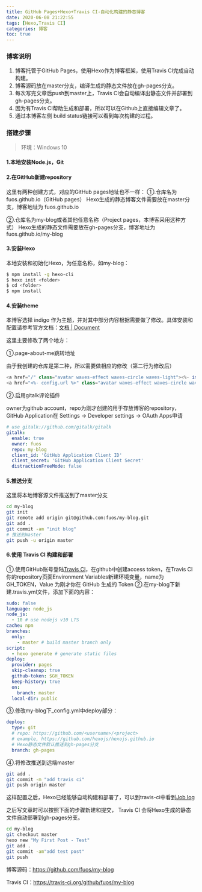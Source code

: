 ```yaml
---
title: GitHub Pages+Hexo+Travis CI-自动化构建的静态博客
date: 2020-06-08 21:22:55
tags: [Hexo,Travis CI]
categories: 博客
toc: true
---
```


### 博客说明

1. 博客托管于GitHub Pages，使用Hexo作为博客框架，使用Travis CI完成自动构建。
2. 博客源码放在master分支，编译生成的静态文件放在gh-pages分支。
3. 每次写完文章后push到master上，Travis CI会自动编译出静态文件并部署到gh-pages分支。
4. 因为有Travis CI帮助生成和部署，所以可以在Github上直接编辑文章了。
5. 通过本博客左侧 build status链接可以看到每次构建的过程。

### 搭建步骤

>环境：Windows 10

#### 1.本地安装Node.js，Git

#### 2.在GitHub新建repository

这里有两种创建方式，对应的GitHub pages地址也不一样：
①.仓库名为fuos.github.io（GitHub pages）
Hexo生成的静态博客文件需要放在master分支，博客地址为 fuos.github.io

②.仓库名为my-blog或者其他任意名称（Project pages，本博客采用这种方式）
Hexo生成的静态文件需要放在gh-pages分支，博客地址为 fuos.github.io/my-blog

#### 3.安装Hexo

本地安装和初始化Hexo，<folder>为任意名称，如my-blog：

``` bash
$ npm install -g hexo-cli
$ hexo init <folder>
$ cd <folder>
$ npm install
```

#### 4.安装theme

本博客选择 indigo 作为主题，并对其中部分内容根据需要做了修改。具体安装和配置请参考官方文档：[文档 | Document](https://github.com/yscoder/hexo-theme-indigo/wiki)

这里主要修改了两个地方：

①.page-about-me跳转地址

由于我创建的仓库是第二种，所以需要做相应的修改（第二行为修改后）

```javascript
<a href="/" class="avatar waves-effect waves-circle waves-light"><%- image_tag(theme.avatar) %></a>
<a href="<%- config.url %>" class="avatar waves-effect waves-circle waves-light"><%- image_tag(theme.avatar) %></a>
```
②.启用gitalk评论插件

owner为github account，repo为刚才创建的用于存放博客的repository，GitHub Application在 Settings -> Developer settings -> OAuth Apps申请

```yaml
# use gitalk://github.com/gitalk/gitalk
gitalk: 
  enable: true
  owner: fuos
  repo: my-blog
  client_id: 'GitHub Application Client ID'
  client_secret: 'GitHub Application Client Secret'
  distractionFreeMode: false
```

#### 5.推送分支

这里将本地博客源文件推送到了master分支

```bash
cd my-blog 
git init 
git remote add origin git@github.com:fuos/my-blog.git
git add . 
git commit -am "init blog" 
# 推送到master
git push -u origin master
```

#### 6.使用 Travis CI 构建和部署

①.使用GitHub账号登陆[Travis CI](https://travis-ci.org/)，在github中创建access token，在Travis CI你的repository页面Environment Variables新建环境变量，name为GH_TOKEN，Value 为刚才你在 GitHub 生成的 Token
②.在my-blog下新建.travis.yml文件，添加下面的内容：

```yaml
sudo: false
language: node_js
node_js:
  - 10 # use nodejs v10 LTS
cache: npm
branches:
  only:
    - master # build master branch only
script:
  - hexo generate # generate static files
deploy:
  provider: pages
  skip-cleanup: true
  github-token: $GH_TOKEN
  keep-history: true
  on:
    branch: master
  local-dir: public
```

③.修改my-blog下_config.yml中deploy部分：

```yaml
deploy:
  type: git
  # repo: https://github.com/<username>/<project>
  # example, https://github.com/hexojs/hexojs.github.io
  # Hexo静态文件默认推送到gh-pages分支
  branch: gh-pages
```

④.将修改推送到远端master

```bash
git add .
git commit -m "add travis ci"
git push origin master
```

这样配置之后，Hexo已经能够自动构建和部署了，可以到travis-ci中看到[Job log](https://travis-ci.org/github/fuos/my-blog/jobs/696306109)

之后写文章时可以按照下面的步骤新建和提交， Travis CI 会将Hexo生成的静态文件自动部署到gh-pages分支。

```bash
cd my-blog 
git checkout master 
hexo new "My First Post - Test" 
git add . 
git commit -am"add test post" 
git push
```

博客源码：https://github.com/fuos/my-blog

Travis CI：https://travis-ci.org/github/fuos/my-blog



